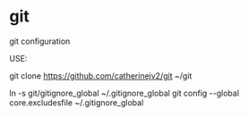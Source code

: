 git
===

git configuration

USE:

git clone https://github.com/catherinejv2/git ~/git

ln -s git/gitignore_global ~/.gitignore_global
git config --global core.excludesfile ~/.gitignore_global
